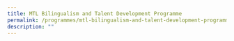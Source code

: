 ```yaml
---
title: MTL Bilingualism and Talent Development Programme
permalink: /programmes/mtl-bilingualism-and-talent-development-programme/
description: ""
---
```

